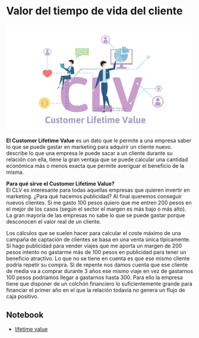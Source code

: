 # Valor del tiempo de vida del cliente  
<img src="https://github.com/luishernand/Mis-proyectos-de-ML-por-tipo-Industrias/blob/main/Retail/customer%20lifetime%20value/imagen/CLTV_logo.jpg" heiht= 750 width= 500 alt=" ">  

**El Customer Lifetime Value** es un dato que le permite a una empresa saber lo que se puede gastar en marketing para adquirir un cliente nuevo. describe lo que una empresa le puede sacar a un cliente durante su relación con ella, tiene la gran ventaja que se puede calcular una cantidad económica más o menos exacta que permite averiguar el beneficio de la misma.  

**Para qué sirve el Customer Lifetime Value?**  
El CLV es interesante para todas aquellas empresas que quieren invertir en marketing. ¿Para qué hacemos publicidad? Al final queremos conseguir nuevos clientes. Si me gasto 100 pesos quiero que me entren 200 pesos en el mejor de los casos (según el sector el margen es más bajo o más alto). La gran mayoría de las empresas no sabe lo que se puede gastar porque desconocen el valor real de un cliente.  

Los cálculos que se suelen hacer para calcular el coste máximo de una campaña de captación de clientes se basa en una venta única típicamente. Si hago publicidad para vender viajes que me aporta un margen de 200 pesos intento no gastarme más de 100 pesos en publicidad para tener un beneficio atractivo. Lo que no se tiene en cuenta es que ese mismo cliente podría repetir su compra. Si de repente nos damos cuenta que ese cliente de media va a comprar durante 3 años ese mismo viaje en vez de gastarnos 100 pesos podríamos llegar a gastarnos hasta 300. Para ello la empresa tiene que disponer de un colchón financiero lo suficientemente grande para financiar el primer año en el que la relación todavía no genera un flujo de caja positivo.

## Notebook
-  [lifetime value](https://nbviewer.jupyter.org/github/luishernand/Mis-proyectos-de-ML-por-tipo-Industrias/blob/main/Retail/customer%20lifetime%20value/lifetime%20values.ipynb)



[img1]:https://github.com/luishernand/Mis-proyectos-de-ML-por-tipo-Industrias/blob/main/Retail/customer%20lifetime%20value/imagen/i1.png
[img2]:https://github.com/luishernand/Mis-proyectos-de-ML-por-tipo-Industrias/blob/main/Retail/customer%20lifetime%20value/imagen/i2.png
[img3]:https://github.com/luishernand/Mis-proyectos-de-ML-por-tipo-Industrias/blob/main/Retail/customer%20lifetime%20value/imagen/i3.png
[img4]:https://github.com/luishernand/Mis-proyectos-de-ML-por-tipo-Industrias/blob/main/Retail/customer%20lifetime%20value/imagen/i4.png
